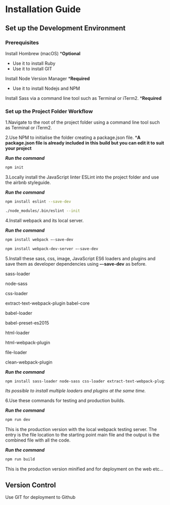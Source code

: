 # Installation Guide

## Set up the Development Environment

### Prerequisites

Install Hombrew (macOS) ***Optional**

* Use it to install Ruby
* Use it to install GIT

Install Node Version Manager ***Required**

* Use it to install Nodejs and NPM

Install Sass via a command line tool such as Terminal or iTerm2. ***Required**

### Set up the Project Folder Workflow

1.Navigate to the root of the project folder using a command line tool such as Terminal or iTerm2.

2.Use NPM to initialise the folder creating a package.json file. ***A package.json file is already included in this build but you can edit it to suit your project**

***Run the command***

```bash
npm init
```

3.Locally install the JavaScript linter ESLint into the project folder and use the airbnb styleguide.

***Run the command***

```bash
npm install eslint --save-dev
```

```bash
./node_modules/.bin/eslint --init
```

4.Install webpack and its local server.

***Run the command***

```bash
npm install webpack –-save-dev
```

```bash
npm install webpack-dev-server –-save-dev
```

5.Install these sass, css, image, JavaScript ES6 loaders and plugins and save them as developer dependencies using **–-save-dev** as before.

sass-loader

node-sass

css-loader

extract-text-webpack-plugin
babel-core

babel-loader

babel-preset-es2015

html-loader

html-webpack-plugin

file-loader

clean-webpack-plugin

***Run the command***

```bash
npm install sass-loader node-sass css-loader extract-text-webpack-plugin babel-core babel-loader babel-preset-es2015 html-loader html-webpack-plugin file-loader clean-webpack-plugin --save-dev
```

*Its possible to install multiple loaders and plugins at the same time.*

6.Use these commands for testing and production builds.

***Run the command***

```bash
npm run dev
```

This is the production version with the local webpack testing server. The entry is the file location to the starting point main file and the output is the combined file with all the code.

***Run the command***

```bash
npm run build
```

This is the production version minified and for deployment on the web etc...

## Version Control

Use GIT for deployment to Github
